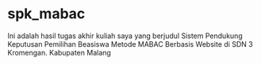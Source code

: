 # spk_mabac
Ini adalah hasil tugas akhir kuliah saya yang berjudul
Sistem Pendukung Keputusan Pemilihan Beasiswa Metode MABAC Berbasis Website di SDN 3 Kromengan. Kabupaten Malang
